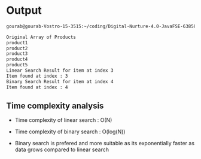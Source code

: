 # Output

```bash
gourab@gourab-Vostro-15-3515:~/coding/Digital-Nurture-4.0-JavaFSE-6385899$ cd "/home/gourab/coding/Digital-Nurture-4.0-JavaFSE-6385899/weekly_hands_on/week1/Data_structures_and_Algorithms/EcommercePlatformSearchExample/" && javac Test.java && java Test

Original Array of Products
product1
product2
product3
product4
product5
Linear Search Result for item at index 3
Item found at index : 3
Binary Search Result for item at index 4
Item found at index : 4
```

## Time complexity analysis

- Time complexity of linear search : O(N)
- Time complexity of binary search : O(log(N))

- Binary search is prefered and more suitable as its exponentially faster as data grows compared to linear search
